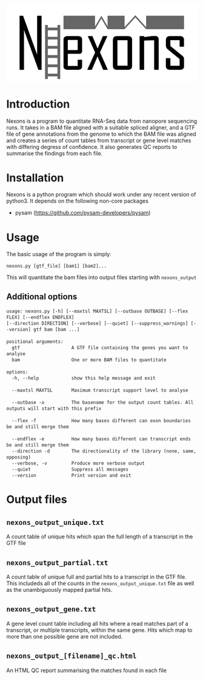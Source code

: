![Nexons Logo](https://raw.githubusercontent.com/s-andrews/nexons/refs/heads/master/images/nexons_logo_path.svg)

# Introduction
Nexons is a program to quantitate RNA-Seq data from nanopore sequencing runs.  It takes in a BAM file aligned with a suitable spliced aligner, and a GTF file of gene annotations from the genome to which the BAM file was aligned and creates a series of count tables from transcript or gene level matches with differing degress of confidence. It also generates QC reports to summarise the findings from each file.

# Installation
Nexons is a python program which should work under any recent version of python3.  It depends on the following non-core packages

* pysam (https://github.com/pysam-developers/pysam)

# Usage
The basic usage of the program is simply:

```
nexons.py [gtf_file] [bam1] [bam2]...
```

This will quantitate the bam files into output files starting with ```nexons_output```

## Additional options

```
usage: nexons.py [-h] [--maxtsl MAXTSL] [--outbase OUTBASE] [--flex FLEX] [--endflex ENDFLEX] 
[--direction DIRECTION] [--verbose] [--quiet] [--suppress_warnings] [--version] gtf bam [bam ...]

positional arguments:
  gtf                   A GTF file containing the genes you want to analyse
  bam                   One or more BAM files to quantitate

options:
  -h, --help            show this help message and exit

  --maxtsl MAXTSL       Maximum transcript support level to analyse

  --outbase -o          The basename for the output count tables. All outputs will start with this prefix

  --flex -f             How many bases different can exon boundaries be and still merge them

  --endflex -e          How many bases different can transcript ends be and still merge them
  --direction -d        The directionality of the library (none, same, opposing)
  --verbose, -v         Produce more verbose output
  --quiet               Suppress all messages
  --version             Print version and exit
```

# Output files

## ```nexons_output_unique.txt```
A count table of unique hits which span the full length of a transcript in the GTF file

## ```nexons_output_partial.txt```
A count table of unique full and partial hits to a transcript in the GTF file.  This includeds all of the counts in the ```nexons_output_unique.txt``` file as well as the unambiguously mapped partial hits.

## ```nexons_output_gene.txt```
A gene level count table including all hits where a read matches part of a transcript, or multiple transcripts, within the same gene.  Hits which map to more than one possible gene are not included.

## ```nexons_output_[filename]_qc.html```
An HTML QC report summarising the matches found in each file


